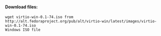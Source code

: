 #### Download files:

    wget virtio-win-0.1-74.iso from http://alt.fedoraproject.org/pub/alt/virtio-win/latest/images/virtio-win-0.1-74.iso
    Windows ISO file
